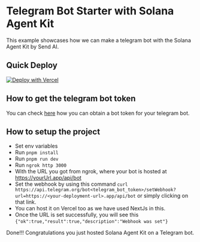 # Telegram Bot Starter with Solana Agent Kit

This example showcases how we can make a telegram bot with the Solana Agent Kit by Send AI.

## Quick Deploy
[![Deploy with Vercel](https://vercel.com/button)](https://vercel.com/new/clone?repository-url=https%3A%2F%2Fgithub.com%2FExomindAIfun%2Fsolana-agent-kit%2Ftree%2Fmain%2Fexamples%2Ftg-bot-starter&env=OPENAI_API_KEY,RPC_URL,SOLANA_PRIVATE_KEY,TELEGRAM_BOT_TOKEN&project-name=solana-agent-kit&repository-name=sak-yourprojectname)

## How to get the telegram bot token

You can check [here](https://help.zoho.com/portal/en/kb/desk/support-channels/instant-messaging/telegram/articles/telegram-integration-with-zoho-desk#How_to_find_a_token_for_an_existing_Telegram_Bot) how you can obtain a bot token for your telegram bot.

## How to setup the project

- Set env variables
- Run ``` pnpm install ```
- Run ``` pnpm run dev ``` 
- Run ``` ngrok http 3000 ```
- With the URL you got from ngrok, where your bot is hosted at https://yourUrl.app/api/bot 
- Set the webhook by using this command ``` curl https://api.telegram.org/bot<telegram_bot_token>/setWebhook?url=https://<your-deployment-url>.app/api/bot ``` or simply clicking on that link.
- You can host it on Vercel too as we have used NextJs in this.
- Once the URL is set successfully, you will see this ``` {"ok":true,"result":true,"description":"Webhook was set"} ```

Done!!! Congratulations you just hosted Solana Agent Kit on a Telegram bot.

